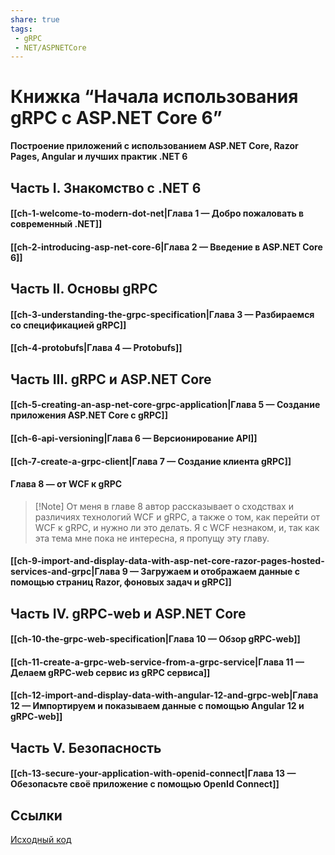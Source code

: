 ```yaml
---
share: true
tags:
 - gRPC
 - NET/ASPNETCore
---
```

# Книжка “Начала использования gRPC с ASP.NET Core 6”
**Построение приложений с использованием ASP.NET Core, Razor Pages, Angular и лучших практик .NET 6**

## Часть I. Знакомство с .NET 6
#### [[ch-1-welcome-to-modern-dot-net|Глава 1 — Добро пожаловать в современный .NET]]
#### [[ch-2-introducing-asp-net-core-6|Глава 2 — Введение в ASP.NET Core 6]]
## Часть II. Основы gRPC
#### [[ch-3-understanding-the-grpc-specification|Глава 3 — Разбираемся со спецификацией gRPC]]
#### [[ch-4-protobufs|Глава 4 — Protobufs]]
## Часть III. gRPC и ASP.NET Core
#### [[ch-5-creating-an-asp-net-core-grpc-application|Глава 5 — Создание приложения ASP.NET Core с gRPC]]
#### [[ch-6-api-versioning|Глава 6 — Версионирование API]]
#### [[ch-7-create-a-grpc-client|Глава 7 — Создание клиента gRPC]]
#### Глава 8 — от WCF к gRPC
> [!Note] От меня
> в главе 8 автор рассказывает о сходствах и различиях технологий WCF и gRPC, а также о том, как перейти от WCF к gRPC, и нужно ли это делать. Я с WCF незнаком, и, так как эта тема мне пока не интересна, я пропущу эту главу.

#### [[ch-9-import-and-display-data-with-asp-net-core-razor-pages-hosted-services-and-grpc|Глава 9 — Загружаем и отображаем данные с помощью страниц Razor, фоновых задач и gRPC]]
## Часть IV. gRPC-web и ASP.NET Core
#### [[ch-10-the-grpc-web-specification|Глава 10 — Обзор gRPC-web]]
#### [[ch-11-create-a-grpc-web-service-from-a-grpc-service|Глава 11 — Делаем gRPC-web сервис из gRPC сервиса]]
#### [[ch-12-import-and-display-data-with-angular-12-and-grpc-web|Глава 12 — Импортируем и показываем данные с помощью Angular 12 и gRPC-web]]
## Часть V. Безопасность
#### [[ch-13-secure-your-application-with-openid-connect|Глава 13 — Обезопасьте своё приложение с помощью OpenId Connect]]

## Ссылки
[Исходный код](https://github.com/Apress/beg-grpc-w-asp.net-core-6)